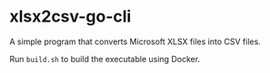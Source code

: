 # xlsx2csv-go-cli

A simple program that converts Microsoft XLSX files into CSV files.

Run `build.sh` to build the executable using Docker.


